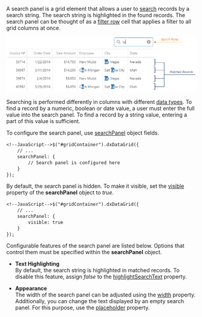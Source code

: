 A search panel is a grid element that allows a user to [search](/concepts/05%20Widgets/DataGrid/030%20Filtering/040%20Searching.md '/Documentation/Guide/Widgets/DataGrid/Filtering/#Searching') records by a search string. The search string is highlighted in the found records. The search panel can be thought of as a [filter row](/concepts/05%20Widgets/DataGrid/001%20Visual%20Elements/070%20Filter%20Row.md '/Documentation/Guide/Widgets/DataGrid/Visual_Elements/#Filter_Row') cell that applies a filter to all grid columns at once.

![DevExtreme DataGrid SearchPanel](/images/DataGrid/SearchPanel.png)

Searching is performed differently in columns with different [data types](/api-reference/10%20UI%20Widgets/dxDataGrid/1%20Configuration/columns/dataType.md '/Documentation/ApiReference/UI_Widgets/dxDataGrid/Configuration/columns/#dataType'). To find a record by a numeric, boolean or date value, a user must enter the full value into the search panel. To find a record by a string value, entering a part of this value is sufficient.

To configure the search panel, use [searchPanel](/api-reference/10%20UI%20Widgets/dxDataGrid/1%20Configuration/searchPanel '/Documentation/ApiReference/UI_Widgets/dxDataGrid/Configuration/searchPanel/') object fields.

	<!--JavaScript-->$("#gridContainer").dxDataGrid({
		// ...
		searchPanel: {
			// Search panel is configured here
		}
    });

By default, the search panel is hidden. To make it visible, set the [visible](/api-reference/10%20UI%20Widgets/dxDataGrid/1%20Configuration/searchPanel/visible.md '/Documentation/ApiReference/UI_Widgets/dxDataGrid/Configuration/searchPanel/#visible') property of the **searchPanel** object to *true*.

	<!--JavaScript-->$("#gridContainer").dxDataGrid({
		// ...
		searchPanel: {
			visible: true
		}
    });

Configurable features of the search panel are listed below. Options that control them must be specified within the **searchPanel** object. 

* **Text Highlighting**		
By default, the search string is highlighted in matched records. To disable this feature, assign *false* to the [highlightSearchText](/api-reference/10%20UI%20Widgets/dxDataGrid/1%20Configuration/searchPanel/highlightSearchText.md '/Documentation/ApiReference/UI_Widgets/dxDataGrid/Configuration/searchPanel/#highlightSearchText') property.

* **Appearance**		
The width of the search panel can be adjusted using the [width](/api-reference/10%20UI%20Widgets/dxDataGrid/1%20Configuration/searchPanel/width.md '/Documentation/ApiReference/UI_Widgets/dxDataGrid/Configuration/searchPanel/#width') property. Additionally, you can change the text displayed by an empty search panel. For this purpose, use the [placeholder](/api-reference/10%20UI%20Widgets/dxDataGrid/1%20Configuration/searchPanel/placeholder.md '/Documentation/ApiReference/UI_Widgets/dxDataGrid/Configuration/searchPanel/#placeholder') property.
